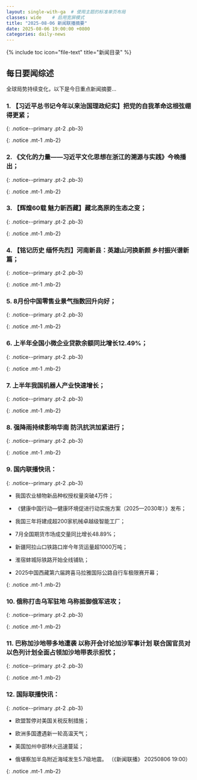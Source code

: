 ```yaml
---
layout: single-with-ga  # 使用主题的标准单页布局
classes: wide    # 启用宽屏模式
title: "2025-08-06 新闻联播摘要"
date: 2025-08-06 19:00:00 +0800
categories: daily-news
---
```


{% include toc icon="file-text" title="新闻目录" %}
   
## 每日要闻综述

全球局势持续变化，以下是今日重点新闻摘要...

### 1. 【习近平总书记今年以来治国理政纪实】把党的自我革命这根弦绷得更紧； 

{: .notice--primary .pt-2 .pb-3}

{: .notice .mt-1 .mb-2}

### 2. 《文化的力量——习近平文化思想在浙江的溯源与实践》今晚播出； 

{: .notice--primary .pt-2 .pb-3}

{: .notice .mt-1 .mb-2}

### 3. 【辉煌60载 魅力新西藏】藏北高原的生态之变； 

{: .notice--primary .pt-2 .pb-3}

{: .notice .mt-1 .mb-2}

### 4. 【铭记历史 缅怀先烈】河南新县：英雄山河换新颜 乡村振兴谱新篇； 

{: .notice--primary .pt-2 .pb-3}

{: .notice .mt-1 .mb-2}

### 5. 8月份中国零售业景气指数回升向好； 

{: .notice--primary .pt-2 .pb-3}

{: .notice .mt-1 .mb-2}

### 6. 上半年全国小微企业贷款余额同比增长12.49%； 

{: .notice--primary .pt-2 .pb-3}

{: .notice .mt-1 .mb-2}

### 7. 上半年我国机器人产业快速增长； 

{: .notice--primary .pt-2 .pb-3}

{: .notice .mt-1 .mb-2}

### 8. 强降雨持续影响华南 防汛抗洪加紧进行； 

{: .notice--primary .pt-2 .pb-3}

{: .notice .mt-1 .mb-2}

### 9. 国内联播快讯： 

{: .notice--primary .pt-2 .pb-3}

- 我国农业植物新品种权授权量突破4万件；

- 《健康中国行动—健康环境促进行动实施方案（2025—2030年）》发布；

- 我国三年将建成超200家机械卓越级智能工厂；

- 7月全国期货市场成交量同比增长48.89%；

- 新疆阿拉山口铁路口岸今年货运量超1000万吨；

- 淮宿蚌城际铁路开始全线铺轨；

- 2025中国西藏第六届跨喜马拉雅国际公路自行车极限赛开幕；

{: .notice .mt-1 .mb-2}

### 10. 俄称打击乌军驻地 乌称抵御俄军进攻； 

{: .notice--primary .pt-2 .pb-3}

{: .notice .mt-1 .mb-2}

### 11. 巴称加沙地带多地遭袭 以称开会讨论加沙军事计划 联合国官员对以色列计划全面占领加沙地带表示担忧； 

{: .notice--primary .pt-2 .pb-3}

{: .notice .mt-1 .mb-2}

### 12. 国际联播快讯： 

{: .notice--primary .pt-2 .pb-3}

- 欧盟暂停对美国关税反制措施；

- 欧洲多国遭遇新一轮高温天气；

- 美国加州中部林火迅速蔓延；

- 俄堪察加半岛附近海域发生5.7级地震。 （《新闻联播》 20250806 19:00）

{: .notice .mt-1 .mb-2}